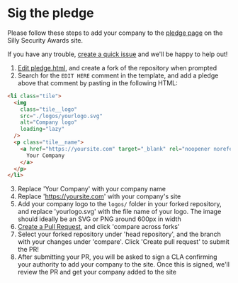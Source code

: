 # Sig the pledge

Please follow these steps to add your company to the [pledge page](https://sillysecurityawards.com/pledge) on the Silly Security Awards site.

If you have any trouble, [create a quick issue](https://github.com/sillysecurityawards/awards-site/issues) and we'll be happy to help out!

1. [Edit pledge.html](https://github.com/sillysecurityawards/awards-site/edit/main/pledge.html), and create a fork of the repository when prompted
2. Search for the `EDIT HERE` comment in the template, and add a pledge above that comment by pasting in the following HTML:

```html
<li class="tile">
  <img
    class="tile__logo"
    src="./logos/yourlogo.svg"
    alt="Company logo"
    loading="lazy"
  />
  <p class="tile__name">
    <a href="https://yoursite.com" target="_blank" rel="noopener noreferrer">
      Your Company
    </a>
  </p>
</li>
```

3. Replace 'Your Company' with your company name
4. Replace 'https://yoursite.com' with your company's site
5. Add your company logo to the `logos/` folder in your forked repository, and replace 'yourlogo.svg' with the file name of your logo. The image should ideally be an SVG or PNG around 600px in width
6. [Create a Pull Request](https://github.com/sillysecurityawards/awards-site/compare), and click 'compare across forks'
7. Select your forked repository under 'head repository', and the branch with your changes under 'compare'. Click 'Create pull request' to submit the PR!
8. After submitting your PR, you will be asked to sign a CLA confirming your authority to add your company to the site. Once this is signed, we'll review the PR and get your company added to the site
